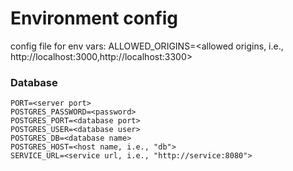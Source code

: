 # Environment config

config file for env vars:
ALLOWED_ORIGINS=<allowed origins, i.e., http://localhost:3000,http://localhost:3300>

### Database

```
PORT=<server port>
POSTGRES_PASSWORD=<password>
POSTGRES_PORT=<database port>
POSTGRES_USER=<database user>
POSTGRES_DB=<database name>
POSTGRES_HOST=<host name, i.e., "db">
SERVICE_URL=<service url, i.e., "http://service:8080">
```

